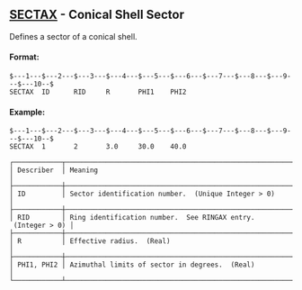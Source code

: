 ## [SECTAX](https://help.hexagonmi.com/bundle/MSC_Nastran_2022.4/page/Nastran_Combined_Book/qrg/bulkqrs/TOC.SECTAX.xhtml) - Conical Shell Sector

Defines a sector of a conical shell.

#### Format:

```nastran
$---1---$---2---$---3---$---4---$---5---$---6---$---7---$---8---$---9---$---10--$
SECTAX  ID      RID     R       PHI1    PHI2                                    
```
#### Example:

```nastran
$---1---$---2---$---3---$---4---$---5---$---6---$---7---$---8---$---9---$---10--$
SECTAX  1       2       3.0     30.0    40.0                                    
```
```text
┌────────────┬───────────────────────────────────────────────────────────────┐
│ Describer  │ Meaning                                                       │
├────────────┼───────────────────────────────────────────────────────────────┤
│ ID         │ Sector identification number.  (Unique Integer > 0)           │
├────────────┼───────────────────────────────────────────────────────────────┤
│ RID        │ Ring identification number.  See RINGAX entry.  (Integer > 0) │
├────────────┼───────────────────────────────────────────────────────────────┤
│ R          │ Effective radius.  (Real)                                     │
├────────────┼───────────────────────────────────────────────────────────────┤
│ PHI1, PHI2 │ Azimuthal limits of sector in degrees.  (Real)                │
└────────────┴───────────────────────────────────────────────────────────────┘
```
